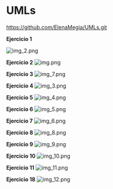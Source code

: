 # UMLs

https://github.com/ElenaMegia/UMLs.git



**__Ejercicio 1__**


![img_2.png](img_2.png)


**__Ejercicio 2__**
![img.png](img.png)


**__Ejercicio 3__** 
![img_7.png](img_7.png)


**__Ejercicio 4__** 
![img_3.png](img_3.png)


**__Ejercicio 5__** 
![img_4.png](img_4.png)


**__Ejercicio 6__**
![img_5.png](img_5.png)


**__Ejercicio 7__**
![img_6.png](img_6.png)


**__Ejercicio 8__**
![img_8.png](img_8.png)


**__Ejercicio 9__**
![img_9.png](img_9.png)

**__Ejercicio 10__**
![img_10.png](img_10.png)

**__Ejercicio 11__**
![img_11.png](img_11.png)

**__Ejercicio 18__**
![img_12.png](img_12.png)

